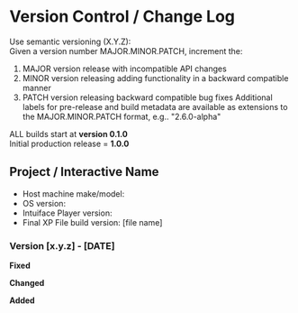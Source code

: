 # Version Control / Change Log

Use semantic versioning (X.Y.Z):  
Given a version number MAJOR.MINOR.PATCH, increment the:
1. MAJOR version release with incompatible API changes
2. MINOR version releasing adding functionality in a backward compatible manner
3. PATCH version releasing backward compatible bug fixes
Additional labels for pre-release and build metadata are available as extensions to the MAJOR.MINOR.PATCH format, e.g.. "2.6.0-alpha"

ALL builds start at __version 0.1.0__  
Initial production release = __1.0.0__

## Project / Interactive Name  
- Host machine make/model:  
- OS version:  
- Intuiface Player version:   
- Final XP File build version:  [file name] 

### Version [x.y.z] - [DATE]
__Fixed__

__Changed__

__Added__
